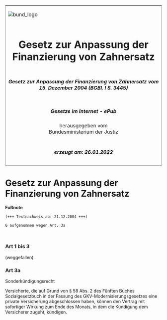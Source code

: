 <span id="DECKBLATT.html"></span>

<table border="0" frame="border" width="100%">

<tr valign="top">

<td align="left">

![bund\_logo](BfJ_2021_Web_de_de.gif)

</td>

<td align="right">

 

</td>

</tr>

<tr align="center" valign="middle">

<td colspan="2">

# Gesetz zur Anpassung der Finanzierung von Zahnersatz

</td>

</tr>

<tr align="center" valign="middle">

<td colspan="2">

##### Gesetz zur Anpassung der Finanzierung von Zahnersatz vom 15. Dezember 2004 (BGBl. I S. 3445)

</td>

</tr>

<tr align="center" valign="middle">

<td colspan="2">

  
  

##### Gesetze im Internet - ePub  
  
herausgegeben vom  
Bundesministerium der Justiz

</td>

</tr>

<tr align="center" valign="bottom">

<td colspan="2">

  
  

##### erzeugt am: 26.01.2022

</td>

</tr>

</table>

<span id="BJNR344500004.html"></span>

# Gesetz zur Anpassung der Finanzierung von Zahnersatz

<div>

  
**Fußnote**

<div class="jnhtml">

<div>

<div class="jurAbsatz">

  

``` 
(+++ Textnachweis ab: 21.12.2004 +++)
 
G aufgenommen wegen Art. 3a

 
```

</div>

</div>

</div>

</div>

<span id="BJNR344500004BJNE000100000.html"></span>

### Art 1 bis 3  
(weggefallen)

<span id="BJNR344500004BJNE000200000.html"></span>

### Art 3a  
Sonderkündigungsrecht

<div>

<div class="jnhtml">

<div>

<div class="jurAbsatz">

Versicherte, die auf Grund von § 58 Abs. 2 des Fünften Buches
Sozialgesetzbuch in der Fassung des GKV-Modernisierungsgesetzes eine
private Versicherung abgeschlossen haben, können den Vertrag mit
sofortiger Wirkung zum Ende des Monats, in dem die Kündigung dem
Versicherer zugeht, kündigen.

</div>

</div>

</div>

</div>
